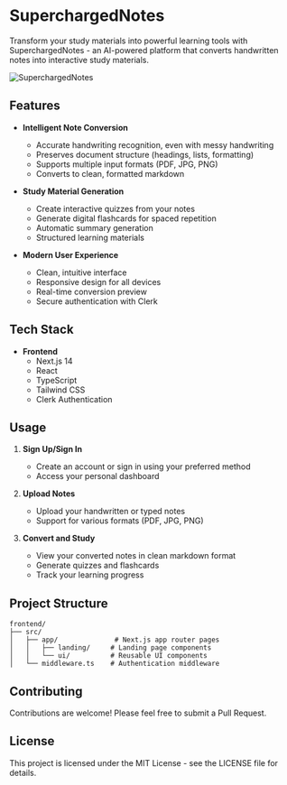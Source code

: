 # SuperchargedNotes

Transform your study materials into powerful learning tools with SuperchargedNotes - an AI-powered platform that converts handwritten notes into interactive study materials.

![SuperchargedNotes](public/note.png)

## Features

- **Intelligent Note Conversion**
  - Accurate handwriting recognition, even with messy handwriting
  - Preserves document structure (headings, lists, formatting)
  - Supports multiple input formats (PDF, JPG, PNG)
  - Converts to clean, formatted markdown

- **Study Material Generation**
  - Create interactive quizzes from your notes
  - Generate digital flashcards for spaced repetition
  - Automatic summary generation
  - Structured learning materials

- **Modern User Experience**
  - Clean, intuitive interface
  - Responsive design for all devices
  - Real-time conversion preview
  - Secure authentication with Clerk

## Tech Stack

- **Frontend**
  - Next.js 14
  - React
  - TypeScript
  - Tailwind CSS
  - Clerk Authentication


## Usage

1. **Sign Up/Sign In**
   - Create an account or sign in using your preferred method
   - Access your personal dashboard

2. **Upload Notes**
   - Upload your handwritten or typed notes
   - Support for various formats (PDF, JPG, PNG)

3. **Convert and Study**
   - View your converted notes in clean markdown format
   - Generate quizzes and flashcards
   - Track your learning progress

## Project Structure

```
frontend/
├── src/
│   ├── app/              # Next.js app router pages
│   │   ├── landing/     # Landing page components
│   │   └── ui/          # Reusable UI components
│   └── middleware.ts    # Authentication middleware
```

## Contributing

Contributions are welcome! Please feel free to submit a Pull Request.

## License

This project is licensed under the MIT License - see the LICENSE file for details. 